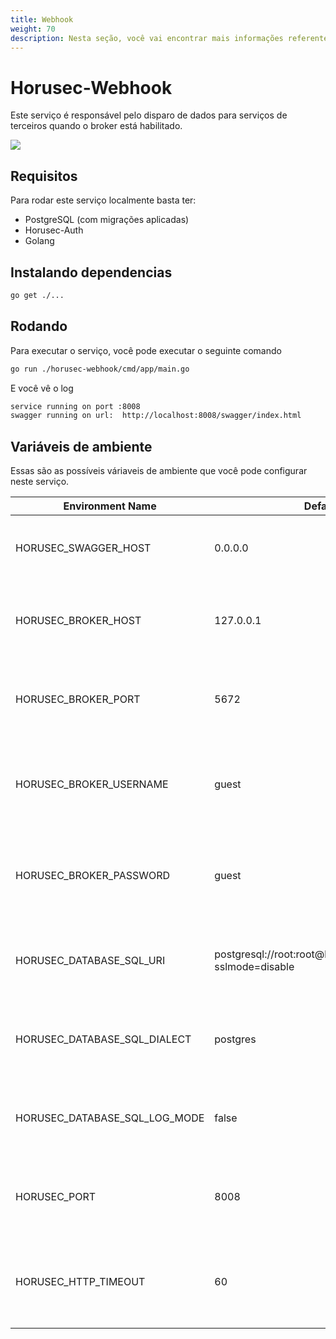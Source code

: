 ```yaml
---
title: Webhook
weight: 70
description: Nesta seção, você vai encontrar mais informações referentes do serviço Horusec-Webhook.
---
```


# Horusec-Webhook
Este serviço é responsável pelo disparo de dados para serviços de terceiros quando o broker está habilitado.

![](/docs/ptbr/web/services/webhook/0-arquitecture.jpg)

## **Requisitos**
Para rodar este serviço localmente basta ter:
* PostgreSQL (com migrações aplicadas)
* Horusec-Auth
* Golang

## **Instalando dependencias**
```bash
go get ./...
```

## **Rodando**
Para executar o serviço, você pode executar o seguinte comando
```bash
go run ./horusec-webhook/cmd/app/main.go
```

E você vê o log
```bash
service running on port :8008
swagger running on url:  http://localhost:8008/swagger/index.html
```

## **Variáveis de ambiente**
Essas são as possíveis váriaveis de ambiente que você pode configurar neste serviço.

| Environment Name                              | Default Value                                                                              | Description                                                  |
|-----------------------------------------------|--------------------------------------------------------------------------------------------|--------------------------------------------------------------|
| HORUSEC_SWAGGER_HOST                          | 0.0.0.0                                                                                    | This environment get host to run in swagger                  |
| HORUSEC_BROKER_HOST                           | 127.0.0.1                                                                                  | This environment get host to connect on broker RABBITMQ        | 
| HORUSEC_BROKER_PORT                           | 5672                                                                                       | This environment get port to connect on broker RABBITMQ        |
| HORUSEC_BROKER_USERNAME                       | guest                                                                                      | This environment get username to connect on broker RABBITMQ    |
| HORUSEC_BROKER_PASSWORD                       | guest                                                                                      | This environment get password to connect on broker RABBITMQ    |
| HORUSEC_DATABASE_SQL_URI                      | postgresql://root:root@localhost:5432/horusec_db?sslmode=disable                           | This environment get uri to connect on database POSTGRES     |
| HORUSEC_DATABASE_SQL_DIALECT                  | postgres                                                                                   | This environment get dialect to connect on database POSTGRES |
| HORUSEC_DATABASE_SQL_LOG_MODE                 | false                                                                                      | This environment get bool to enable logs on POSTGRES         |
| HORUSEC_PORT                                  | 8008                                                                                       | This environment get the port that the service will start    |
| HORUSEC_HTTP_TIMEOUT                          | 60                                                                                         | This environment get the time in seconds for wait response of request http |